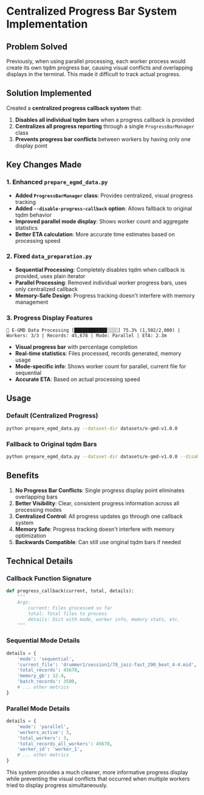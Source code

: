 # Centralized Progress Bar System Implementation

## Problem Solved
Previously, when using parallel processing, each worker process would create its own tqdm progress bar, causing visual conflicts and overlapping displays in the terminal. This made it difficult to track actual progress.

## Solution Implemented
Created a **centralized progress callback system** that:

1. **Disables all individual tqdm bars** when a progress callback is provided
2. **Centralizes all progress reporting** through a single `ProgressBarManager` class
3. **Prevents progress bar conflicts** between workers by having only one display point

## Key Changes Made

### 1. Enhanced `prepare_egmd_data.py`
- **Added `ProgressBarManager` class**: Provides centralized, visual progress tracking
- **Added `--disable-progress-callback` option**: Allows fallback to original tqdm behavior
- **Improved parallel mode display**: Shows worker count and aggregate statistics
- **Better ETA calculation**: More accurate time estimates based on processing speed

### 2. Fixed `data_preparation.py`
- **Sequential Processing**: Completely disables tqdm when callback is provided, uses plain iterator
- **Parallel Processing**: Removed individual worker progress bars, uses only centralized callback
- **Memory-Safe Design**: Progress tracking doesn't interfere with memory management

### 3. Progress Display Features
```
🎵 E-GMD Data Processing [████████████░░░░] 75.3% (1,502/2,000) | Workers: 3/3 | Records: 45,678 | Mode: Parallel | ETA: 2.3m
```

- **Visual progress bar** with percentage completion
- **Real-time statistics**: Files processed, records generated, memory usage
- **Mode-specific info**: Shows worker count for parallel, current file for sequential
- **Accurate ETA**: Based on actual processing speed

## Usage

### Default (Centralized Progress)
```bash
python prepare_egmd_data.py --dataset-dir datasets/e-gmd-v1.0.0
```

### Fallback to Original tqdm Bars
```bash
python prepare_egmd_data.py --dataset-dir datasets/e-gmd-v1.0.0 --disable-progress-callback
```

## Benefits

1. **No Progress Bar Conflicts**: Single progress display point eliminates overlapping bars
2. **Better Visibility**: Clear, consistent progress information across all processing modes
3. **Centralized Control**: All progress updates go through one callback system
4. **Memory Safe**: Progress tracking doesn't interfere with memory optimization
5. **Backwards Compatible**: Can still use original tqdm bars if needed

## Technical Details

### Callback Function Signature
```python
def progress_callback(current, total, details):
    """
    Args:
        current: Files processed so far
        total: Total files to process  
        details: Dict with mode, worker info, memory stats, etc.
    """
```

### Sequential Mode Details
```python
details = {
    'mode': 'sequential',
    'current_file': 'drummer1/session1/78_jazz-fast_290_beat_4-4.mid',
    'total_records': 45678,
    'memory_gb': 12.4,
    'batch_records': 3500,
    # ... other metrics
}
```

### Parallel Mode Details  
```python
details = {
    'mode': 'parallel', 
    'workers_active': 3,
    'total_workers': 3,
    'total_records_all_workers': 45678,
    'worker_id': 'worker_1',
    # ... other metrics
}
```

This system provides a much cleaner, more informative progress display while preventing the visual conflicts that occurred when multiple workers tried to display progress simultaneously.
